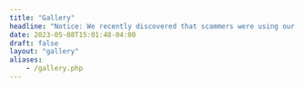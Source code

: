 ```yaml
---
title: "Gallery"
headline: "Notice: We recently discovered that scammers were using our company's name and logo. Please always text our phone number: 416-839-2782."
date: 2023-05-08T15:01:48-04:00
draft: false
layout: "gallery"
aliases:
    - /gallery.php
---
```


